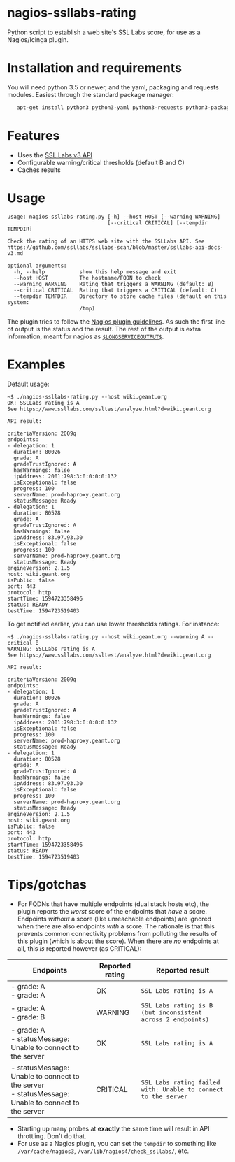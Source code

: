 # nagios-ssllabs-rating

Python script to establish a web site's SSL Labs score, for use as a
Nagios/Icinga plugin.

# Installation and requirements

You will need python 3.5 or newer, and the yaml, packaging and requests modules. Easiest
through the standard package manager:

```sh
   apt-get install python3 python3-yaml python3-requests python3-packaging
```

# Features

* Uses the [SSL Labs v3
  API](https://github.com/ssllabs/ssllabs-scan/blob/master/ssllabs-api-docs-v3.md)
* Configurable warning/critical thresholds (default B and C)
* Caches results

# Usage

```
usage: nagios-ssllabs-rating.py [-h] --host HOST [--warning WARNING]
                                [--critical CRITICAL] [--tempdir TEMPDIR]

Check the rating of an HTTPS web site with the SSLLabs API. See
https://github.com/ssllabs/ssllabs-scan/blob/master/ssllabs-api-docs-v3.md

optional arguments:
  -h, --help           show this help message and exit
  --host HOST          The hostname/FQDN to check
  --warning WARNING    Rating that triggers a WARNING (default: B)
  --critical CRITICAL  Rating that triggers a CRITICAL (default: C)
  --tempdir TEMPDIR    Directory to store cache files (default on this system:
                       /tmp)
```

The plugin tries to follow the [Nagios plugin guidelines](https://nagios-plugins.org/doc/guidelines.html#PLUGOUTPUT).
As such the first line of output is the status and the result.
The rest of the output is extra information, meant for nagios as
[`$LONGSERVICEOUTPUT$`](https://assets.nagios.com/downloads/nagioscore/docs/nagioscore/3/en/macrolist.html#longserviceoutput).

# Examples

Default usage:

```
~$ ./nagios-ssllabs-rating.py --host wiki.geant.org
OK: SSLLabs rating is A
See https://www.ssllabs.com/ssltest/analyze.html?d=wiki.geant.org

API result:

criteriaVersion: 2009q
endpoints:
- delegation: 1
  duration: 80026
  grade: A
  gradeTrustIgnored: A
  hasWarnings: false
  ipAddress: 2001:798:3:0:0:0:0:132
  isExceptional: false
  progress: 100
  serverName: prod-haproxy.geant.org
  statusMessage: Ready
- delegation: 1
  duration: 80528
  grade: A
  gradeTrustIgnored: A
  hasWarnings: false
  ipAddress: 83.97.93.30
  isExceptional: false
  progress: 100
  serverName: prod-haproxy.geant.org
  statusMessage: Ready
engineVersion: 2.1.5
host: wiki.geant.org
isPublic: false
port: 443
protocol: http
startTime: 1594723358496
status: READY
testTime: 1594723519403
```


To get notified earlier, you can use lower thresholds ratings. For instance:

```
~$ ./nagios-ssllabs-rating.py --host wiki.geant.org --warning A --critical B
WARNING: SSLLabs rating is A
See https://www.ssllabs.com/ssltest/analyze.html?d=wiki.geant.org

API result:

criteriaVersion: 2009q
endpoints:
- delegation: 1
  duration: 80026
  grade: A
  gradeTrustIgnored: A
  hasWarnings: false
  ipAddress: 2001:798:3:0:0:0:0:132
  isExceptional: false
  progress: 100
  serverName: prod-haproxy.geant.org
  statusMessage: Ready
- delegation: 1
  duration: 80528
  grade: A
  gradeTrustIgnored: A
  hasWarnings: false
  ipAddress: 83.97.93.30
  isExceptional: false
  progress: 100
  serverName: prod-haproxy.geant.org
  statusMessage: Ready
engineVersion: 2.1.5
host: wiki.geant.org
isPublic: false
port: 443
protocol: http
startTime: 1594723358496
status: READY
testTime: 1594723519403
```


# Tips/gotchas

* For FQDNs that have multiple endpoints (dual stack hosts etc), the plugin
reports the _worst_ score of the endpoints that _have_ a score. Endpoints
_without_ a score (like unreachable endpoints) are ignored when there are also
endpoints _with_ a score. The rationale is that this prevents common connectivity
problems from polluting the results of this plugin (which is about the score).
When there are _no_ endpoints at all, this _is_ reported however (as CRITICAL):

| Endpoints                                                                                            | Reported rating   | Reported result                                                |
|------------------------------------------------------------------------------------------------------|----------|----------------------------------------------------------------|
| - grade: A<br>- grade: A                                                                             | OK       | `SSL Labs rating is A`                                         |
| - grade: A<br>- grade: B                                                                             | WARNING  | `SSL Labs rating is B (but inconsistent across 2 endpoints)`   |
| - grade: A<br>- statusMessage: Unable to connect to the server                                       | OK       | `SSL Labs rating is A`                                         |
| - statusMessage: Unable to connect to the server<br>- statusMessage: Unable to connect to the server | CRITICAL | `SSL Labs rating failed with: Unable to connect to the server` |




* Starting up many probes at __exactly__ the same time will result in API
throttling. Don't do that.
* For use as a Nagios plugin, you can set the `tempdir` to something like `/var/cache/nagios3`,
  `/var/lib/nagios4/check_ssllabs/`, etc.
